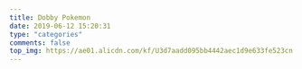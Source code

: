 ```yaml
---
title: Dobby Pokemon
date: 2019-06-12 15:20:31
type: "categories"
comments: false
top_img: https://ae01.alicdn.com/kf/U3d7aadd095bb4442aec1d9e633fe523cn.jpg
---
```


